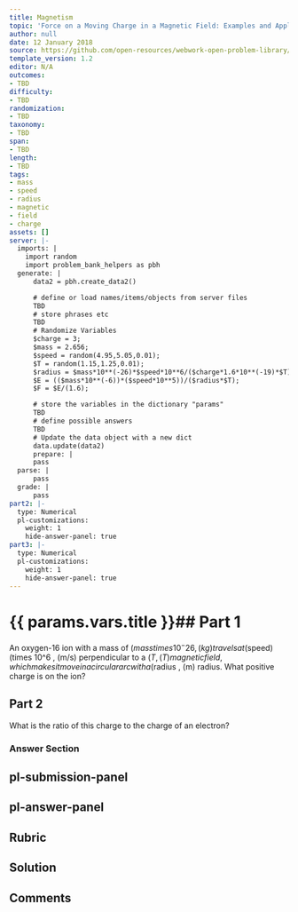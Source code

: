 ```yaml
---
title: Magnetism
topic: 'Force on a Moving Charge in a Magnetic Field: Examples and Applications'
author: null
date: 12 January 2018
source: https://github.com/open-resources/webwork-open-problem-library/tree/master/Contrib/BrockPhysics/College_Physics_Urone/22.Magnetism/22-05.Force_on_a_Moving_Charge_in_a_Magnetic_Field/NU_U17_22_05_004.pg
template_version: 1.2
editor: N/A
outcomes:
- TBD
difficulty:
- TBD
randomization:
- TBD
taxonomy:
- TBD
span:
- TBD
length:
- TBD
tags:
- mass
- speed
- radius
- magnetic
- field
- charge
assets: []
server: |-
  imports: |
    import random
    import problem_bank_helpers as pbh
  generate: |
      data2 = pbh.create_data2()

      # define or load names/items/objects from server files
      TBD
      # store phrases etc
      TBD
      # Randomize Variables
      $charge = 3;
      $mass = 2.656;
      $speed = random(4.95,5.05,0.01);
      $T = random(1.15,1.25,0.01);
      $radius = $mass*10**(-26)*$speed*10**6/($charge*1.6*10**(-19)*$T);
      $E = (($mass*10**(-6))*($speed*10**5))/($radius*$T);
      $F = $E/(1.6);

      # store the variables in the dictionary "params"
      TBD
      # define possible answers
      TBD
      # Update the data object with a new dict
      data.update(data2)
      prepare: |
      pass
  parse: |
      pass
  grade: |
      pass
part2: |-
  type: Numerical
  pl-customizations:
    weight: 1
    hide-answer-panel: true
part3: |-
  type: Numerical
  pl-customizations:
    weight: 1
    hide-answer-panel: true
---
```


# {{ params.vars.title }}## Part 1 
An oxygen-16 ion with a mass of ($mass times 10^-26 , (kg) travels at ($speed) (times 10^6 , (m/s) perpendicular to a ($T , (T) magnetic field, which makes it move in a circular arc with a ($radius , (m) radius. What positive charge is on the ion? 
## Part 2 
What is the ratio of this charge to the charge of an electron? 


### Answer Section 


## pl-submission-panel 


## pl-answer-panel 


## Rubric 


## Solution 


## Comments 


